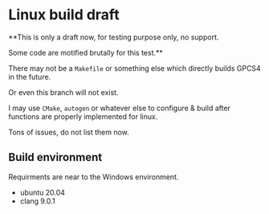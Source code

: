 # Linux build draft

**This is only a draft now, for testing purpose only, no support.

Some code are motified brutally for this test.**

There may not be a `Makefile` or something else which directly builds GPCS4 in the future.

Or even this branch will not exist.

I may use `CMake`, `autogen` or whatever else to configure & build after functions are properly implemented for linux.

Tons of issues, do not list them now.

## Build environment

Requirments are near to the Windows environment.
* ubuntu 20.04
* clang 9.0.1
